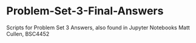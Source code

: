 # Problem-Set-3-Final-Answers
Scripts for Problem Set 3 Answers, also found in Jupyter Notebooks
Matt Cullen, BSC4452

